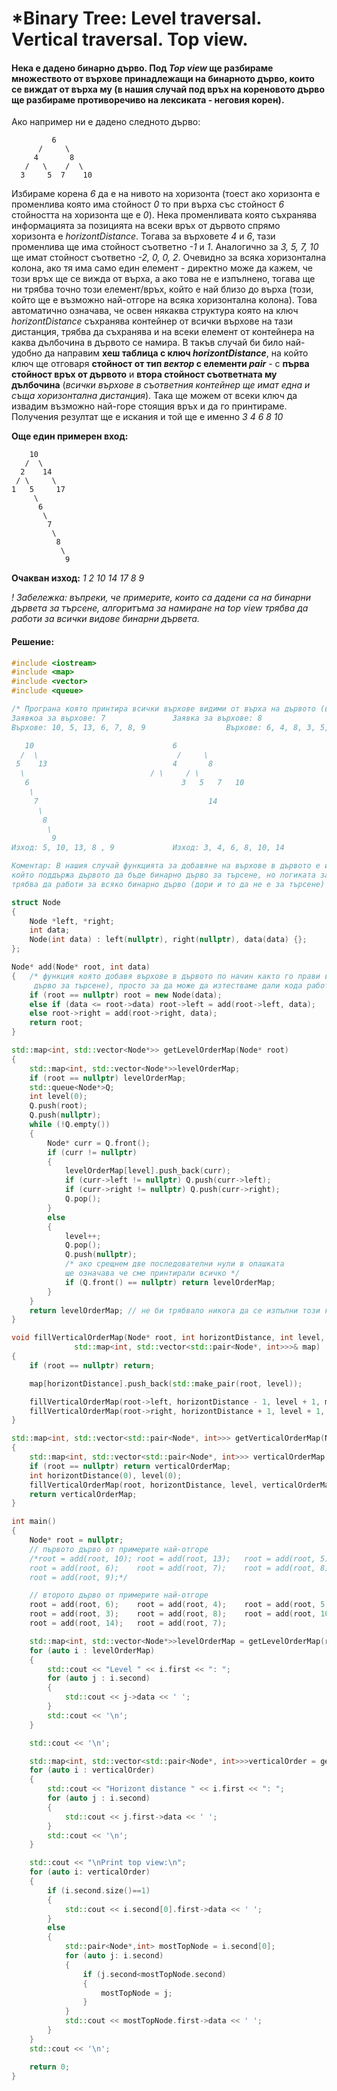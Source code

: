 # *Binary Tree: Level traversal. Vertical traversal. Top view.

#### Нека е дадено бинарно дърво. Под *Top view* ще разбираме множеството от върхове принадлежащи на бинарното дърво, които се виждат от върха му (в нашия случай под връх на кореновото дърво ще разбираме противоречиво на лексиката - неговия корен).

Ако например ни е дадено следното дърво:
```
         6
      /     \
     4       8
   /   \    /  \
  3     5  7    10
```
Избираме корена *6* да е на нивото на хоризонта (тоест ако хоризонта е променлива която има стойност *0* то при върха със стойност *6* стойността на хоризонта ще е *0*). Нека променливата която съхранява информацията за позицията на всеки връх от дървото спрямо хоризонта е *horizontDistance*. Тогава за върховете *4* и *6*, тази променлива ще има стойност съответно *-1* и *1*. Аналогично за 
*3, 5, 7, 10* ще имат стойност съответно *-2, 0, 0, 2*. Очевидно за всяка хоризонтална колона, ако тя има само един елемент - директно може да кажем, че този връх ще се вижда от върха, а ако това не е изпълнено, тогава ще ни трябва точно този елемент/връх, който е най близо до върха (този, който ще е възможно най-отгоре на всяка хоризонтална колона). Това автоматично означава, че освен някаква структура която на ключ *horizontDistance* съхранява контейнер от всички върхове на тази дистанция, трябва да съхранява и на всеки елемент от контейнера на каква дълбочина в дървото се намира. В такъв случай би било най-удобно да направим **хеш таблица с ключ *horizontDistance***, на който ключ ще отговаря **стойност от тип *вектор* с елементи *pair*** - с **първа стойност връх от дървото** и **втора стойност съответната му дълбочина** (*всички върхове в съответния контейнер ще имат една и съща хоризонтална дистанция*). Така ще можем от всеки ключ да извадим възможно най-горе стоящия връх и да го принтираме. Получения резултат ще е искания и той ще е именно *3 4 6 8 10*

**Още един примерен вход:**
```
    10
   /  \
  2    14
 / \     \
1   5	  17
     \         
      6         
       \
        7
         \
          8
           \
            9	 
```
**Очакван изход:** *1 2 10 14 17 8 9*

*! Забележка: въпреки, че примерите, които са дадени са на бинарни дървета за търсене, алгоритъма за намиране на top view трябва да работи за всички видове бинарни дървета.*

#### Решение:

```cpp
#include <iostream>
#include <map>
#include <vector>
#include <queue>

/* Програна която принтира всички върхове видими от върха на дървото (в случая крена). Например
Заявкоа за върхове: 7				Заявка за върхове: 8
Върхове: 10, 5, 13, 6, 7, 8, 9                  Върхове: 6, 4, 8, 3, 5, 7, 10, 12

   10								6
  /  \							     /     \
 5    13						    4       8
  \							   / \     / \
   6						          3   5   7   10
    \	                                                               \
     7  							        14
      \
       8 
        \
         9
Изход: 5, 10, 13, 8 , 9				Изход: 3, 4, 6, 8, 10, 14

Коментар: В нашия случай функцията за добавяне на върхове в дървото е имплементирана по начин,
който поддържа дървото да бъде бинарно дърво за търсене, но логиката за намирането на topView
трябва да работи за всяко бинарно дърво (дори и то да не е за търсене) */

struct Node
{
	Node *left, *right;
	int data;
	Node(int data) : left(nullptr), right(nullptr), data(data) {};
};

Node* add(Node* root, int data)
{	/* функция която добавя върхове в дървото по начин както го прави в BST (бинарно
	 дърво за търсене), просто за да може да изтестваме дали кода работи правилно */
	if (root == nullptr) root = new Node(data);
	else if (data <= root->data) root->left = add(root->left, data);
	else root->right = add(root->right, data);
	return root;
}

std::map<int, std::vector<Node*>> getLevelOrderMap(Node* root)
{
	std::map<int, std::vector<Node*>>levelOrderMap;
	if (root == nullptr) levelOrderMap;
	std::queue<Node*>Q;
	int level(0);
	Q.push(root);
	Q.push(nullptr);
	while (!Q.empty())
	{
		Node* curr = Q.front();
		if (curr != nullptr)
		{
			levelOrderMap[level].push_back(curr);
			if (curr->left != nullptr) Q.push(curr->left);
			if (curr->right != nullptr)	Q.push(curr->right);
			Q.pop();
		}
		else
		{
			level++;
			Q.pop();
			Q.push(nullptr);
			/* ако срещнем две последователни нули в опашката 
			ще означава че сме принтирали всичко */
			if (Q.front() == nullptr) return levelOrderMap; 			
		}
	}
	return levelOrderMap; // не би трябвало никога да се изпълни този код, но го слагаме за пълнота
}

void fillVerticalOrderMap(Node* root, int horizontDistance, int level, 
			  std::map<int, std::vector<std::pair<Node*, int>>>& map)
{
	if (root == nullptr) return;

	map[horizontDistance].push_back(std::make_pair(root, level));

	fillVerticalOrderMap(root->left, horizontDistance - 1, level + 1, map);
	fillVerticalOrderMap(root->right, horizontDistance + 1, level + 1, map);
}

std::map<int, std::vector<std::pair<Node*, int>>> getVerticalOrderMap(Node* root)
{
	std::map<int, std::vector<std::pair<Node*, int>>> verticalOrderMap;
	if (root == nullptr) return verticalOrderMap;
	int horizontDistance(0), level(0);
	fillVerticalOrderMap(root, horizontDistance, level, verticalOrderMap);
	return verticalOrderMap;
}

int main()
{
	Node* root = nullptr;
	// първото дърво от примерите най-отгоре
	/*root = add(root, 10);	root = add(root, 13);	root = add(root, 5);
	root = add(root, 6);	root = add(root, 7);	root = add(root, 8);
	root = add(root, 9);*/

	// второто дърво от примерите най-отгоре
	root = add(root, 6);	root = add(root, 4);	root = add(root, 5);
	root = add(root, 3);	root = add(root, 8);	root = add(root, 10);
	root = add(root, 14);	root = add(root, 7);

	std::map<int, std::vector<Node*>>levelOrderMap = getLevelOrderMap(root);
	for (auto i : levelOrderMap)
	{
		std::cout << "Level " << i.first << ": ";
		for (auto j : i.second)
		{
			std::cout << j->data << ' ';
		}
		std::cout << '\n';
	}

	std::cout << '\n';

	std::map<int, std::vector<std::pair<Node*, int>>>verticalOrder = getVerticalOrderMap(root);
	for (auto i : verticalOrder)
	{
		std::cout << "Horizont distance " << i.first << ": ";
		for (auto j : i.second)
		{
			std::cout << j.first->data << ' ';
		}
		std::cout << '\n';
	}

	std::cout << "\nPrint top view:\n";
	for (auto i: verticalOrder)
	{
		if (i.second.size()==1)
		{
			std::cout << i.second[0].first->data << ' ';
		}
		else
		{
			std::pair<Node*,int> mostTopNode = i.second[0];
			for (auto j: i.second)
			{
				if (j.second<mostTopNode.second)
				{
					mostTopNode = j;
				}
			}
			std::cout << mostTopNode.first->data << ' ';
		}
	}
	std::cout << '\n';

	return 0;
}

```
